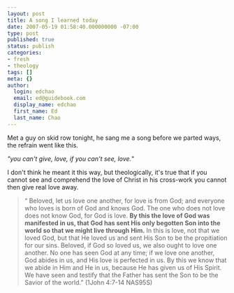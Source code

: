 ```yaml
---
layout: post
title: A song I learned today
date: 2007-05-19 01:58:40.000000000 -07:00
type: post
published: true
status: publish
categories:
- fresh
- theology
tags: []
meta: {}
author:
  login: edchao
  email: ed@guidebook.com
  display_name: edchao
  first_name: Ed
  last_name: Chao
---
```

<p>Met a guy on skid row tonight, he sang me a song before we parted ways, the refrain went like this.</p>
<p><em>"you can't give, love,  if you can't see, love.</em>"</p>
<p>I don't think he meant it this way, but theologically, it's true that if you cannot see and comprehend the love of Christ in his cross-work you cannot then give real love away.</p>
<blockquote><p>“ Beloved, let us love one another, for love is from God; and everyone who loves is born of God and knows God. The one who does not love does not know God, for God is love. <strong>By this the love of God was manifested in us, that God has sent His only begotten Son into the world so that we might live through Him.</strong> In this is love, not that we loved God, but that He loved us and sent His Son to be the propitiation for our sins. Beloved, if God so loved us, we also ought to love one another. No one has seen God at any time; if we love one another, God abides in us, and His love is perfected in us. By this we know that we abide in Him and He in us, because He has given us of His Spirit. We have seen and testify that the Father has sent the Son to be the Savior of the world.” (1John 4:7-14 NAS95S)</p></blockquote>
